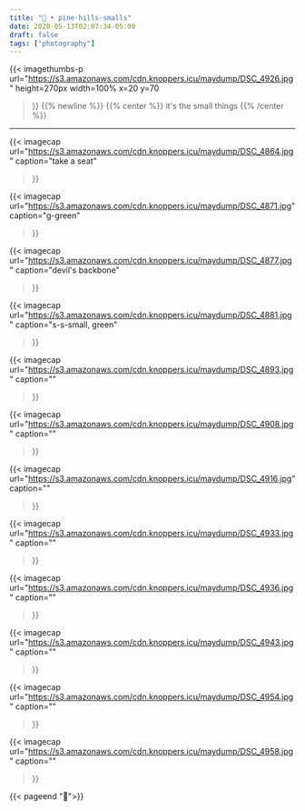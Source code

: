 ```yaml
---
title: "🥾 • pine·hills·smalls"
date: 2020-05-13T02:07:34-05:00
draft: false
tags: ["photography"]
---
```


{{<
    imagethumbs-p
    url="https://s3.amazonaws.com/cdn.knoppers.icu/maydump/DSC_4926.jpg"
    height=270px
    width=100%
    x=20
    y=70
>}}
{{% newline %}}
{{% center %}}
it's the small things
{{% /center %}}

---
{{<
    imagecap
    url="https://s3.amazonaws.com/cdn.knoppers.icu/maydump/DSC_4864.jpg"
    caption="take a seat"
>}}

{{<
    imagecap
    url="https://s3.amazonaws.com/cdn.knoppers.icu/maydump/DSC_4871.jpg"
    caption="g-green"
>}}

{{<
    imagecap
    url="https://s3.amazonaws.com/cdn.knoppers.icu/maydump/DSC_4877.jpg"
    caption="devil's backbone"
>}}

{{<
    imagecap
    url="https://s3.amazonaws.com/cdn.knoppers.icu/maydump/DSC_4881.jpg"
    caption="s-s-small, green"
>}}

{{<
    imagecap
    url="https://s3.amazonaws.com/cdn.knoppers.icu/maydump/DSC_4893.jpg"
    caption=""
>}}

{{<
    imagecap
    url="https://s3.amazonaws.com/cdn.knoppers.icu/maydump/DSC_4908.jpg"
    caption=""
>}}

{{<
    imagecap
    url="https://s3.amazonaws.com/cdn.knoppers.icu/maydump/DSC_4916.jpg"
    caption=""
>}}

{{<
    imagecap
    url="https://s3.amazonaws.com/cdn.knoppers.icu/maydump/DSC_4933.jpg"
    caption=""
>}}

{{<
    imagecap
    url="https://s3.amazonaws.com/cdn.knoppers.icu/maydump/DSC_4936.jpg"
    caption=""
>}}

{{<
    imagecap
    url="https://s3.amazonaws.com/cdn.knoppers.icu/maydump/DSC_4943.jpg"
    caption=""
>}}

{{<
    imagecap
    url="https://s3.amazonaws.com/cdn.knoppers.icu/maydump/DSC_4954.jpg"
    caption=""
>}}

{{<
    imagecap
    url="https://s3.amazonaws.com/cdn.knoppers.icu/maydump/DSC_4958.jpg"
    caption=""
>}}


{{< pageend "🌿">}}
